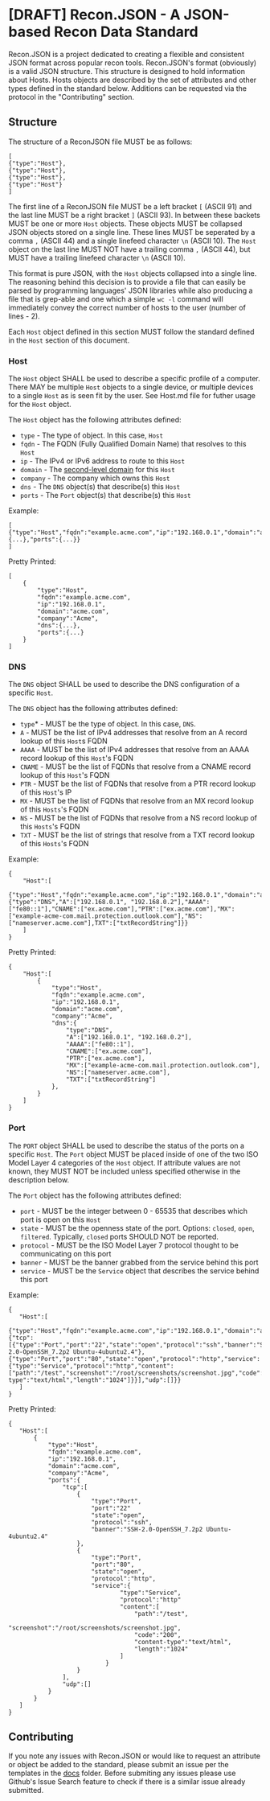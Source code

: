 # [DRAFT] Recon.JSON - A JSON-based Recon Data Standard
Recon.JSON is a project dedicated to creating a flexible and consistent JSON format across popular recon tools. Recon.JSON's format (obviously) is a valid JSON structure. This structure is designed to hold information about Hosts. Hosts objects are described by the set of attributes and other types defined in the standard below. Additions can be requested via the protocol in the "Contributing" section. 

## Structure
The structure of a ReconJSON file MUST be as follows:
```
[
{"type":"Host"},
{"type":"Host"},
{"type":"Host"},
{"type":"Host"}
]
```
The first line of a ReconJSON file MUST be a left bracket ```[``` (ASCII 91) and the last line MUST be a right bracket ```]``` (ASCII 93). In between these backets MUST be one or more ```Host``` objects. These objects MUST be collapsed JSON objects stored on a single line. These lines MUST be seperated by a comma ```,``` (ASCII 44) and a single linefeed character ```\n``` (ASCII 10). The ```Host``` object on the last line MUST NOT have a trailing comma ```,``` (ASCII 44), but MUST have a trailing linefeed character ```\n``` (ASCII 10).

This format is pure JSON, with the ```Host``` objects collapsed into a single line. The reasoning behind this decision is to provide a file that can easily be parsed by programming languages' JSON libraries while also producing a file that is grep-able and one which a simple ```wc -l``` command will immediately convey the correct number of hosts to the user (number of lines - 2). 

Each ```Host``` object defined in this section MUST follow the standard defined in the ```Host``` section of this document. 

### Host
The ```Host``` object SHALL be used to describe a specific profile of a computer. There MAY be multiple ```Host``` objects to a single device, or multiple devices to a single ```Host``` as is seen fit by the user. See Host.md file for futher usage for the ```Host``` object. 

The ```Host``` object has the following attributes defined:
* ```type``` - The type of object. In this case, ```Host```
* ```fqdn``` - The FQDN (Fully Qualified Domain Name) that resolves to this ```Host```
* ```ip``` - The IPv4 or IPv6 address to route to this ```Host```
* ```domain``` - The [second-level domain](https://en.wikipedia.org/wiki/Second-level_domain) for this ```Host```
* ```company``` - The company which owns this ```Host``` 
* ```dns``` - The ```DNS``` object(s) that describe(s) this ```Host```
* ```ports``` - The ```Port``` object(s) that describe(s) this ```Host```

Example:
```
[
{"type":"Host","fqdn":"example.acme.com","ip":"192.168.0.1","domain":"acme.com","company":"Acme","dns":{...},"ports":{...}}
]
```
Pretty Printed:
```
[
	{
		"type":"Host",
		"fqdn":"example.acme.com",
		"ip":"192.168.0.1",
		"domain":"acme.com",
		"company":"Acme",
		"dns":{...},
		"ports":{...}
	}
]
```
### DNS
The ```DNS``` object SHALL be used to describe the DNS configuration of a specific ```Host```. 


The ```DNS``` object has the following attributes defined:
* ```type```* - MUST be the type of object. In this case, ```DNS```.
* ```A``` - MUST be the list of IPv4 addresses that resolve from an A record lookup of this ```Host```s FQDN 
* ```AAAA``` - MUST be the list of IPv4 addresses that resolve from an AAAA record lookup of this ```Host```'s FQDN
* ```CNAME``` - MUST be the list of FQDNs that resolve from a CNAME record lookup of this ```Host```'s FQDN
* ```PTR``` - MUST be the list of FQDNs that resolve from a PTR record lookup of this ```Host```'s IP
* ```MX``` - MUST be the list of FQDNs that resolve from an MX record lookup of this ```Hosts```'s FQDN
* ```NS``` - MUST be the list of FQDNs that resolve from a NS record lookup of this ```Hosts```'s FQDN
* ```TXT``` - MUST be the list of strings that resolve from a TXT record lookup of this ```Hosts```'s FQDN

Example:

```
{
	"Host":[
		{"type":"Host","fqdn":"example.acme.com","ip":"192.168.0.1","domain":"acme.com","company":"Acme","dns":{"type":"DNS","A":["192.168.0.1", "192.168.0.2"],"AAAA":["fe80::1"],"CNAME":["ex.acme.com"],"PTR":["ex.acme.com"],"MX":["example-acme-com.mail.protection.outlook.com"],"NS":["nameserver.acme.com"],TXT":["txtRecordString"]}}
	]
}

```

Pretty Printed:

```
{
	"Host":[
		{
			"type":"Host",
			"fqdn":"example.acme.com",
			"ip":"192.168.0.1",
			"domain":"acme.com",
			"company":"Acme",
			"dns":{
				"type":"DNS",
				"A":["192.168.0.1", "192.168.0.2"],
				"AAAA":["fe80::1"],
				"CNAME":["ex.acme.com"],
				"PTR":["ex.acme.com"],
				"MX":["example-acme-com.mail.protection.outlook.com"],
				"NS":["nameserver.acme.com"],
				"TXT":["txtRecordString"]
			},
		}
	]
}
```


### Port
The ```PORT``` object SHALL be used to describe the status of the ports on a specific ```Host```. The ```Port``` object MUST be placed inside of one of the two ISO Model Layer 4 categories of the ```Host``` object. If attribute values are not known, they MUST NOT be included unless specified otherwise in the description below. 


The ```Port``` object has the following attributes defined:
* ```port``` - MUST be the integer between 0 - 65535 that describes which port is open on this ```Host```
* ```state``` - MUST be the openness state of the port. Options: ```closed```, ```open```, ```filtered```. Typically, ```closed``` ports SHOULD NOT be reported.
* ```protocol``` - MUST be the ISO Model Layer 7 protocol thought to be communicating on this port
* ```banner``` - MUST be the banner grabbed from the service behind this port
* ```service``` - MUST be the ```Service``` object that describes the service behind this port
 
 Example:
 ```
 {
	"Host":[
		{"type":"Host","fqdn":"example.acme.com","ip":"192.168.0.1","domain":"acme.com","company":"Acme","ports":{"tcp":[{"type":"Port","port":"22","state":"open","protocol":"ssh","banner":"SSH-2.0-OpenSSH_7.2p2 Ubuntu-4ubuntu2.4"},{"type":"Port","port":"80","state":"open","protocol":"http","service":{"type":"Service","protocol":"http","content":["path":"/test","screenshot":"/root/screenshots/screenshot.jpg","code":"200","content-type":"text/html","length":"1024"]}}],"udp":[]}}
	]
}
```


 Pretty Printed:
 ```
 {
	"Host":[
		{
			"type":"Host",
			"fqdn":"example.acme.com",
			"ip":"192.168.0.1",
			"domain":"acme.com",
			"company":"Acme",
			"ports":{
				"tcp":[
					{
						"type":"Port",
						"port":"22"
						"state":"open",
						"protocol":"ssh",
						"banner":"SSH-2.0-OpenSSH_7.2p2 Ubuntu-4ubuntu2.4"
					},
					{
						"type":"Port",
						"port":"80",
						"state":"open",
						"protocol":"http",
						"service":{
								"type":"Service",
								"protocol":"http"
								"content":[
									"path":"/test",
									"screenshot":"/root/screenshots/screenshot.jpg",
									"code":"200",
									"content-type":"text/html",
									"length":"1024"
								]
							} 
					}
				],
				"udp":[]
			}
		}
	]
}
```
## Contributing
If you note any issues with Recon.JSON or would like to request an attribute or object be added to the standard, please submit an issue per the templates in the [docs](https://github.com/Rhynorater/reconjson/tree/master/docs) folder. Before submiting any issues please use Github's Issue Search feature to check if there is a similar issue already submitted. 
